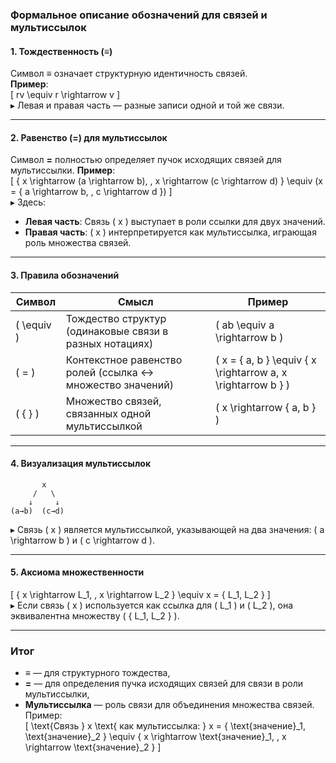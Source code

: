 ### Формальное описание обозначений для связей и мультиссылок

#### 1. **Тождественность (≡)**
Символ **≡** означает структурную идентичность связей.  
**Пример**:  
\[ rv \equiv r \rightarrow v \]  
▸ Левая и правая часть — разные записи одной и той же связи.

---

#### 2. **Равенство (=) для мультиссылок**
Символ **=** полностью определяет пучок исходящих связей для мультиссылки.
**Пример**:  
\[ \{ x \rightarrow (a \rightarrow b), \, x \rightarrow (c \rightarrow d) \} \equiv (x = \{ a \rightarrow b, \, c \rightarrow d \}) \]  
▸ Здесь:  
- **Левая часть**: Связь \( x \) выступает в роли ссылки для двух значений.  
- **Правая часть**: \( x \) интерпретируется как мультиссылка, играющая роль множества связей.  

---

#### 3. **Правила обозначений**

| **Символ** | **Смысл**                                                                 | **Пример**                                  |
|------------|---------------------------------------------------------------------------|---------------------------------------------|
| \( \equiv \) | Тождество структур (одинаковые связи в разных нотациях)                 | \( ab \equiv a \rightarrow b \)            |
| \( = \)      | Контекстное равенство ролей (ссылка ↔ множество значений)               | \( x = \{ a, b \} \equiv \{ x \rightarrow a, x \rightarrow b \} \) |
| \( \{ \} \)  | Множество связей, связанных одной мультиссылкой                         | \( x \rightarrow \{ a, b \} \)             |

---

#### 4. **Визуализация мультиссылок**
```
       x
     /   \
    ↓     ↓
(a→b)  (c→d)
```
▸ Связь \( x \) является мультиссылкой, указывающей на два значения: \( a \rightarrow b \) и \( c \rightarrow d \).

---

#### 5. **Аксиома множественности**
\[ \{ x \rightarrow L_1, \, x \rightarrow L_2 \} \equiv x = \{ L_1, L_2 \} \]  
▸ Если связь \( x \) используется как ссылка для \( L_1 \) и \( L_2 \), она эквивалентна множеству \( \{ L_1, L_2 \} \).

---

### Итог
- **≡** — для структурного тождества,  
- **=** — для определения пучка исходящих связей для связи в роли мультиссылки,  
- **Мультиссылка** — роль связи для объединения множества связей.  
Пример:  
\[ \text{Связь } x \text{ как мультиссылка: } x = \{ \text{значение}_1, \text{значение}_2 \} \equiv \{ x \rightarrow \text{значение}_1, \, x \rightarrow \text{значение}_2 \} \]